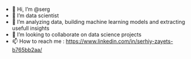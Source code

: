 - 👋 Hi, I’m @serg
- 👀 I’m data scientist
- 🌱 I’m analyzing data, building machine learning models and extracting usefull insights
- 💞️ I’m looking to collaborate on data science projects
- 📫 How to reach me : https://www.linkedin.com/in/serhiy-zayets-b765bb2aa/

<!---
szayets/szayets is a ✨ special ✨ repository because its `README.md` (this file) appears on your GitHub profile.
You can click the Preview link to take a look at your changes.
--->

